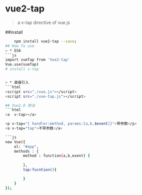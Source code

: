 # vue2-tap 
> a v-tap directive of vue.js

##install
``` bash
	npm install vue2-tap --save; 
## How To use
> * ES6
```js
import vueTap from 'Vue2-tap'
Vue.use(vueTap)
# install v-tap  


> * 直接引入
```html
<script src="./vue.js"></script>
<script src="./vue-tap.js"></script>

## Vue2.0 用法
```html
<a  v-tap></a>

<p v-tap="{ handler:method, params:[a,b,$event]}">带参数</p>
<a v-tap="tap">不带参数</a>

```js
new Vue({
	el: "#app",
	methods : {
		method : function(a,b,event) {
			
		},
        tap:fucntion(){

        }
	}
});
